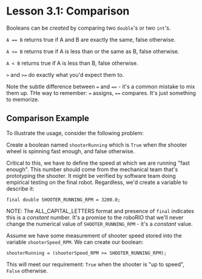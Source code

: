 
# Lesson 3.1: Comparison

Booleans can be *created* by comparing two `double`'s or two `int`'s.

`A == B` returns true if A and B are exactly the same, false otherwise.

`A <= B` returns true if A is less than or the same as B, false otherwise.

`A < B` returns true if A is less than B, false otherwise.

`>` and `>=` do exactly what you'd expect them to.

Note the subtle difference between `=` and `==` - it's a common mistake to mix them up. THe way to remember: `=` assigns, `==` compares. It's just something to memorize. 

## Comparison Example

To illustrate the usage, consider the following problem:

Create a boolean named `shooterRunning` which is `True` when the shooter wheel is spinning fast enough, and false otherwise.

Critical to this, we have to define the speed at which we are running "fast enough". This number should come from the mechanical team that's prototyping the shooter. It might be verified by software team doing empirical testing on the final robot. Regardless, we'd create a variable to describe it:

`final double SHOOTER_RUNNING_RPM = 3200.0;`

NOTE: The ALL_CAPITAL_LETTERS format and presence of `final` indicates this is a _constant_ number. It's a promise to the roboRIO that we'll never change the numerical value of `SHOOTER_RUNNING_RPM` - it's a _constant_ value.

Assume we have some measurement of shooter speed stored into the variable `shooterSpeed_RPM`. We can create our boolean:

`shooterRunning = (shooterSpeed_RPM >= SHOOTER_RUNNING_RPM);`

This will meet our requirement: `True` when the shooter is "up to speed", `False` otherwise.


